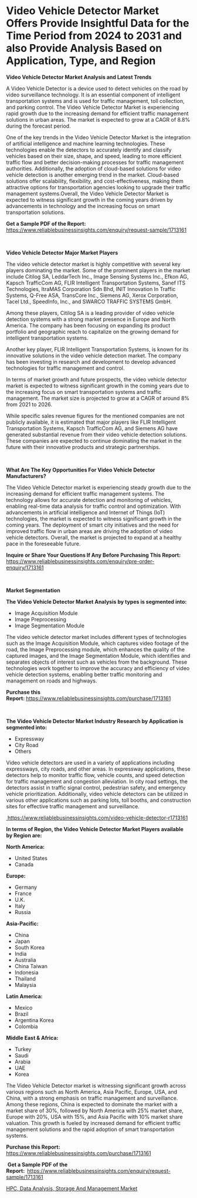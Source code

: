 <p><h1>Video Vehicle Detector Market Offers Provide Insightful Data for the Time Period from 2024 to 2031 and also Provide Analysis Based on Application, Type, and Region</h1></p><p><strong>Video Vehicle Detector Market Analysis and Latest Trends</strong></p>
<p><p>A Video Vehicle Detector is a device used to detect vehicles on the road by video surveillance technology. It is an essential component of intelligent transportation systems and is used for traffic management, toll collection, and parking control. The Video Vehicle Detector Market is experiencing rapid growth due to the increasing demand for efficient traffic management solutions in urban areas. The market is expected to grow at a CAGR of 8.8% during the forecast period.</p><p>One of the key trends in the Video Vehicle Detector Market is the integration of artificial intelligence and machine learning technologies. These technologies enable the detectors to accurately identify and classify vehicles based on their size, shape, and speed, leading to more efficient traffic flow and better decision-making processes for traffic management authorities. Additionally, the adoption of cloud-based solutions for video vehicle detection is another emerging trend in the market. Cloud-based solutions offer scalability, flexibility, and cost-effectiveness, making them attractive options for transportation agencies looking to upgrade their traffic management systems.Overall, the Video Vehicle Detector Market is expected to witness significant growth in the coming years driven by advancements in technology and the increasing focus on smart transportation solutions.</p></p>
<p><strong>Get a Sample PDF of the Report:&nbsp;</strong> <a href="https://www.reliablebusinessinsights.com/enquiry/request-sample/1713161">https://www.reliablebusinessinsights.com/enquiry/request-sample/1713161</a></p>
<p>&nbsp;</p>
<p><strong>Video Vehicle Detector Major Market Players</strong></p>
<p><p>The video vehicle detector market is highly competitive with several key players dominating the market. Some of the prominent players in the market include Citilog SA, LeddarTech Inc., Image Sensing Systems Inc., Efkon AG, Kapsch TrafficCom AG, FLIR Intelligent Transportation Systems, Sanef ITS Technologies, ItraMAS Corporation Sdn Bhd, INIT Innovation In Traffic Systems, Q-Free ASA, TransCore Inc., Siemens AG, Xerox Corporation, Tacel Ltd., SpeedInfo, Inc., and SWARCO TRAFFIC SYSTEMS GmbH.</p><p>Among these players, Citilog SA is a leading provider of video vehicle detection systems with a strong market presence in Europe and North America. The company has been focusing on expanding its product portfolio and geographic reach to capitalize on the growing demand for intelligent transportation systems.</p><p>Another key player, FLIR Intelligent Transportation Systems, is known for its innovative solutions in the video vehicle detection market. The company has been investing in research and development to develop advanced technologies for traffic management and control.</p><p>In terms of market growth and future prospects, the video vehicle detector market is expected to witness significant growth in the coming years due to the increasing focus on smart transportation systems and traffic management. The market size is projected to grow at a CAGR of around 8% from 2021 to 2026.</p><p>While specific sales revenue figures for the mentioned companies are not publicly available, it is estimated that major players like FLIR Intelligent Transportation Systems, Kapsch TrafficCom AG, and Siemens AG have generated substantial revenue from their video vehicle detection solutions. These companies are expected to continue dominating the market in the future with their innovative products and strategic partnerships.</p></p>
<p>&nbsp;</p>
<p><strong>What Are The Key Opportunities For Video Vehicle Detector Manufacturers?</strong></p>
<p><p>The Video Vehicle Detector market is experiencing steady growth due to the increasing demand for efficient traffic management systems. The technology allows for accurate detection and monitoring of vehicles, enabling real-time data analysis for traffic control and optimization. With advancements in artificial intelligence and Internet of Things (IoT) technologies, the market is expected to witness significant growth in the coming years. The deployment of smart city initiatives and the need for improved traffic flow in urban areas are driving the adoption of video vehicle detectors. Overall, the market is projected to expand at a healthy pace in the foreseeable future.</p></p>
<p><strong>Inquire or Share Your Questions If Any Before Purchasing This Report:</strong> <a href="https://www.reliablebusinessinsights.com/enquiry/pre-order-enquiry/1713161">https://www.reliablebusinessinsights.com/enquiry/pre-order-enquiry/1713161</a></p>
<p>&nbsp;</p>
<p><strong>Market Segmentation</strong></p>
<p><strong>The Video Vehicle Detector Market Analysis by types is segmented into:</strong></p>
<p><ul><li>Image Acquisition Module</li><li>Image Preprocessing</li><li>Image Segmentation Module</li></ul></p>
<p><p>The video vehicle detector market includes different types of technologies such as the Image Acquisition Module, which captures video footage of the road, the Image Preprocessing module, which enhances the quality of the captured images, and the Image Segmentation Module, which identifies and separates objects of interest such as vehicles from the background. These technologies work together to improve the accuracy and efficiency of video vehicle detection systems, enabling better traffic monitoring and management on roads and highways.</p></p>
<p><strong>Purchase this Report:&nbsp;</strong><a href="https://www.reliablebusinessinsights.com/purchase/1713161">https://www.reliablebusinessinsights.com/purchase/1713161</a></p>
<p>&nbsp;</p>
<p><strong>The Video Vehicle Detector Market Industry Research by Application is segmented into:</strong></p>
<p><ul><li>Expressway</li><li>City Road</li><li>Others</li></ul></p>
<p><p>Video vehicle detectors are used in a variety of applications including expressways, city roads, and other areas. In expressway applications, these detectors help to monitor traffic flow, vehicle counts, and speed detection for traffic management and congestion alleviation. In city road settings, the detectors assist in traffic signal control, pedestrian safety, and emergency vehicle prioritization. Additionally, video vehicle detectors can be utilized in various other applications such as parking lots, toll booths, and construction sites for effective traffic management and surveillance.</p></p>
<p><a href="https://www.reliablebusinessinsights.com/video-vehicle-detector-r1713161">&nbsp;https://www.reliablebusinessinsights.com/video-vehicle-detector-r1713161</a></p>
<p><strong>In terms of Region, the Video Vehicle Detector Market Players available by Region are:</strong></p>
<p>
    <p> <strong> North America: </strong>
        <ul>
            <li>United States</li>
            <li>Canada</li>
        </ul>
        </p> 
    <p> <strong> Europe: </strong>
        <ul>
            <li>Germany</li>
            <li>France</li>
            <li>U.K.</li>
            <li>Italy</li>
            <li>Russia</li>
        </ul>
        </p> 
    <p> <strong> Asia-Pacific: </strong>
        <ul>
            <li>China</li>
            <li>Japan</li>
            <li>South Korea</li>
            <li>India</li>
            <li>Australia</li>
            <li>China Taiwan</li>
            <li>Indonesia</li>
            <li>Thailand</li>
            <li>Malaysia</li>
        </ul>
        </p> 
    <p> <strong> Latin America: </strong>
        <ul>
            <li>Mexico</li>
            <li>Brazil</li>
            <li>Argentina Korea</li>
            <li>Colombia</li>
        </ul>
        </p> 
    <p> <strong> Middle East & Africa: </strong>
        <ul>
            <li>Turkey</li>
            <li>Saudi</li>
            <li>Arabia</li>
            <li>UAE</li>
            <li>Korea</li>
        </ul>
    </p>
    </p>
<p><p>The Video Vehicle Detector market is witnessing significant growth across various regions such as North America, Asia Pacific, Europe, USA, and China, with a strong emphasis on traffic management and surveillance. Among these regions, China is expected to dominate the market with a market share of 30%, followed by North America with 25% market share, Europe with 20%, USA with 15%, and Asia Pacific with 10% market share valuation. This growth is fueled by increased demand for efficient traffic management solutions and the rapid adoption of smart transportation systems.</p></p>
<p><strong>Purchase this Report: </strong><a href="https://www.reliablebusinessinsights.com/purchase/1713161">https://www.reliablebusinessinsights.com/purchase/1713161</a></p>
<p>&nbsp;<strong>Get a Sample PDF of the Report:&nbsp;&nbsp;</strong><a href="https://www.reliablebusinessinsights.com/enquiry/request-sample/1713161">https://www.reliablebusinessinsights.com/enquiry/request-sample/1713161</a></p>
<p><strong></strong></p>
<p><p><a href="https://github.com/zzflqewx24/Market-Research-Report-List-1/blob/main/hpc-data-analysis-storage-and-management-market.md">HPC, Data Analysis, Storage And Management Market</a></p></p>